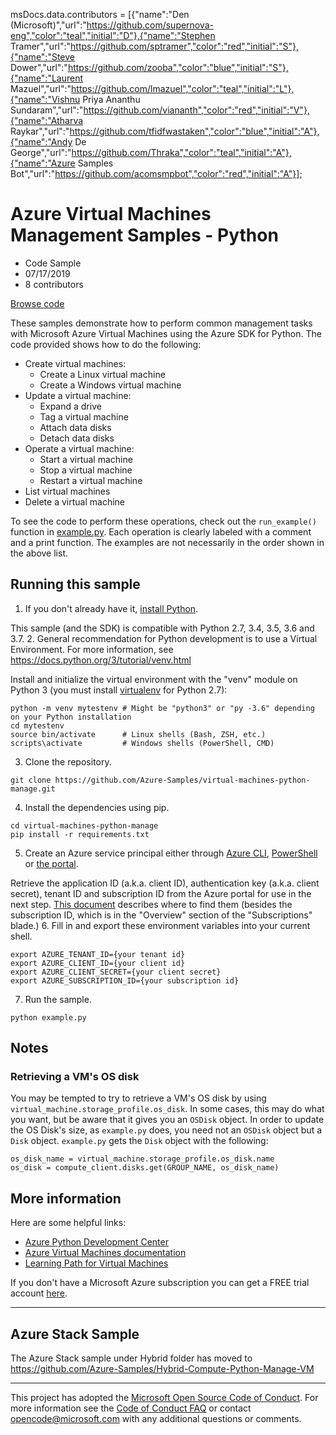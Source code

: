  msDocs.data.contributors = [{"name":"Den (Microsoft)","url":"https://github.com/supernova-eng","color":"teal","initial":"D"},{"name":"Stephen Tramer","url":"https://github.com/sptramer","color":"red","initial":"S"},{"name":"Steve Dower","url":"https://github.com/zooba","color":"blue","initial":"S"},{"name":"Laurent Mazuel","url":"https://github.com/lmazuel","color":"teal","initial":"L"},{"name":"Vishnu Priya Ananthu Sundaram","url":"https://github.com/viananth","color":"red","initial":"V"},{"name":"Atharva Raykar","url":"https://github.com/tfidfwastaken","color":"blue","initial":"A"},{"name":"Andy De George","url":"https://github.com/Thraka","color":"teal","initial":"A"},{"name":"Azure Samples Bot","url":"https://github.com/acomsmpbot","color":"red","initial":"A"}];

# Azure Virtual Machines Management Samples - Python

* Code Sample
* 07/17/2019
* 8 contributors

[Browse code](https://github.com/azure-samples/virtual-machines-python-manage/tree/master/)

These samples demonstrate how to perform common management tasks
with Microsoft Azure Virtual Machines
using the Azure SDK for Python.
The code provided shows how to do the following:

* Create virtual machines:
	+ Create a Linux virtual machine
	+ Create a Windows virtual machine
* Update a virtual machine:
	+ Expand a drive
	+ Tag a virtual machine
	+ Attach data disks
	+ Detach data disks
* Operate a virtual machine:
	+ Start a virtual machine
	+ Stop a virtual machine
	+ Restart a virtual machine
* List virtual machines
* Delete a virtual machine

To see the code to perform these operations,
check out the `run_example()` function in [example.py](https://github.com/azure-samples/virtual-machines-python-manage/blob/master/example.py).
Each operation is clearly labeled with a comment and a print function.
The examples are not necessarily in the order shown in the above list.

## Running this sample

1. If you don't already have it, [install Python](https://www.python.org/downloads/).

This sample (and the SDK) is compatible with Python 2.7, 3.4, 3.5, 3.6 and 3.7.
2. General recommendation for Python development is to use a Virtual Environment.
For more information, see <https://docs.python.org/3/tutorial/venv.html>

Install and initialize the virtual environment with the "venv" module on Python 3 (you must install [virtualenv](https://pypi.python.org/pypi/virtualenv) for Python 2.7):

```
python -m venv mytestenv # Might be "python3" or "py -3.6" depending on your Python installation
cd mytestenv
source bin/activate      # Linux shells (Bash, ZSH, etc.)
scripts\activate         # Windows shells (PowerShell, CMD)

```
3. Clone the repository.

```
git clone https://github.com/Azure-Samples/virtual-machines-python-manage.git

```
4. Install the dependencies using pip.

```
cd virtual-machines-python-manage
pip install -r requirements.txt

```
5. Create an Azure service principal either through
[Azure CLI](http://azure.microsoft.com/documentation/articles/resource-group-authenticate-service-principal-cli/),
[PowerShell](http://azure.microsoft.com/documentation/articles/resource-group-authenticate-service-principal/)
or [the portal](http://azure.microsoft.com/documentation/articles/resource-group-create-service-principal-portal/).

Retrieve the application ID (a.k.a. client ID),
authentication key (a.k.a. client secret),
tenant ID and subscription ID from the Azure portal for use
in the next step.
[This document](/en-us/azure/azure-resource-manager/resource-group-create-service-principal-portal#get-application-id-and-authentication-key)
describes where to find them (besides the subscription ID,
which is in the "Overview" section of the "Subscriptions" blade.)
6. Fill in and export these environment variables into your current shell.

```
export AZURE_TENANT_ID={your tenant id}
export AZURE_CLIENT_ID={your client id}
export AZURE_CLIENT_SECRET={your client secret}
export AZURE_SUBSCRIPTION_ID={your subscription id}

```
7. Run the sample.

```
python example.py

```

## Notes

### Retrieving a VM's OS disk

You may be tempted to try to retrieve a VM's OS disk by using
`virtual_machine.storage_profile.os_disk`.
In some cases, this may do what you want,
but be aware that it gives you an `OSDisk` object.
In order to update the OS Disk's size, as `example.py` does,
you need not an `OSDisk` object but a `Disk` object.
`example.py` gets the `Disk` object with the following:

```
os_disk_name = virtual_machine.storage_profile.os_disk.name
os_disk = compute_client.disks.get(GROUP_NAME, os_disk_name)

```

## More information

Here are some helpful links:

* [Azure Python Development Center](https://azure.microsoft.com/develop/python/)
* [Azure Virtual Machines documentation](https://azure.microsoft.com/services/virtual-machines/)
* [Learning Path for Virtual Machines](/en-us/learn/modules/intro-to-azure-virtual-machines/index)

If you don't have a Microsoft Azure subscription you can get a FREE trial account [here](http://go.microsoft.com/fwlink/?LinkId=330212).

---

## Azure Stack Sample

The Azure Stack sample under Hybrid folder has moved to <https://github.com/Azure-Samples/Hybrid-Compute-Python-Manage-VM>

---

This project has adopted the [Microsoft Open Source Code of Conduct](https://opensource.microsoft.com/codeofconduct/). For more information see the [Code of Conduct FAQ](https://opensource.microsoft.com/codeofconduct/faq/) or contact [opencode@microsoft.com](mailto:opencode@microsoft.com) with any additional questions or comments.
